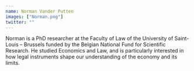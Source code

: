 ```yaml
---
name: Norman Vander Putten
images: ["Norman.png"]
twitter: ""
---
```


Norman is a PhD researcher at the Faculty of Law of the University of Saint-Louis – Brussels funded by the Belgian National Fund for Scientific Research. He studied Economics and Law, and is particularly interested in how legal instruments shape our understanding of the economy and its limits.

 
